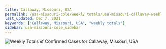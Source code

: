 ```yaml
---
title: Callaway, Missouri, USA
permalink: /usa-missouri-cole/weekly_totals/usa-missouri-callaway-weekly_totals.html
last_updated: Dec 7, 2021
keywords: ["Callaway, Missouri, USA", "weekly totals"]
sidebar: usa-missouri-cole_sidebar
---
```


![Weekly Totals of Confirmed Cases for Callaway, Missouri, USA](/covid_tracker/images/graphs/usa-missouri-callaway-weekly_totals_graph.png)
